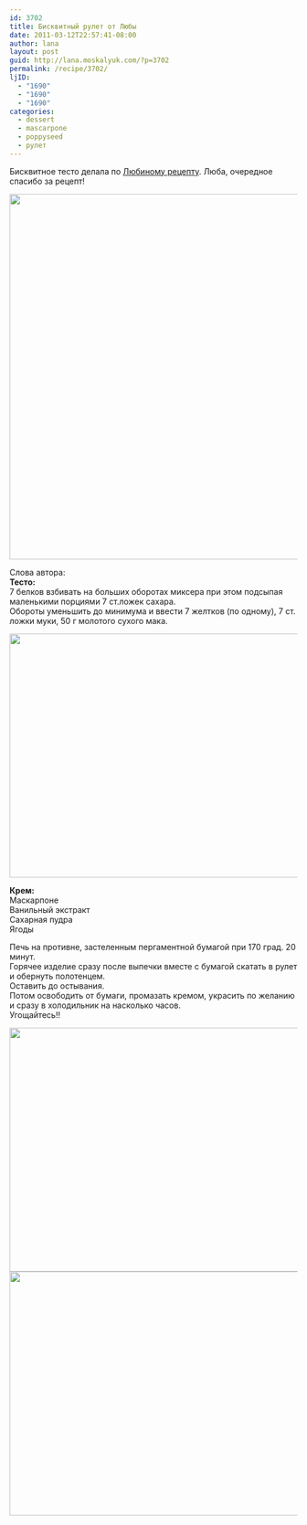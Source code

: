 ```yaml
---
id: 3702
title: Бисквитный рулет от Любы
date: 2011-03-12T22:57:41-08:00
author: lana
layout: post
guid: http://lana.moskalyuk.com/?p=3702
permalink: /recipe/3702/
ljID:
  - "1690"
  - "1690"
  - "1690"
categories:
  - dessert
  - mascarpone
  - poppyseed
  - рулет
---
```

Бисквитное тесто делала по [Любиному рецепту](http://lubany-b.livejournal.com/30764.html). Люба, очередное спасибо за рецепт!

<img loading="lazy" class="alignnone" title="roll" src="http://farm6.static.flickr.com/5219/5520581016_35cdabe422_z.jpg" alt="" width="618" height="640" /> 

Слова автора:  
**Тесто:**  
7 белков взбивать на больших оборотах миксера при этом подсыпая маленькими порциями 7 ст.ложек сахара.  
Обороты уменьшить до минимума и ввести 7 желтков (по одному), 7 ст. ложки муки, 50 г молотого сухого мака.

<img loading="lazy" class="alignnone" title="roll" src="http://farm6.static.flickr.com/5172/5520576298_fc55412d38_z.jpg" alt="" width="640" height="427" /> 

**Крем:**  
Маскарпоне  
Ванильный экстракт  
Сахарная пудра  
Ягоды

Печь на противне, застеленным пергаментной бумагой при 170 град. 20 минут.  
Горячее изделие сразу после выпечки вместе с бумагой скатать в рулет и обернуть полотенцем.  
Оставить до остывания.  
Потом освободить от бумаги, промазать кремом, украсить по желанию и сразу в холодильник на насколько часов.  
Угощайтесь!!

<img loading="lazy" class="alignnone" title="roll" src="http://farm6.static.flickr.com/5254/5519994797_4c9bbbe7cd_z.jpg" alt="" width="640" height="427" /> 

<img loading="lazy" class="alignnone" title="roll" src="http://farm6.static.flickr.com/5093/5519992605_9a0f8ea951_z.jpg" alt="" width="640" height="427" />